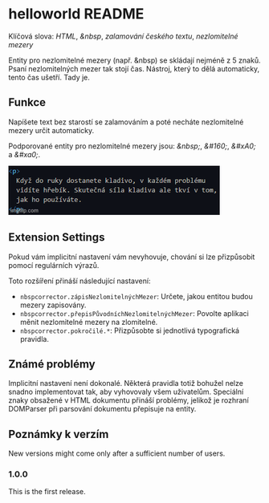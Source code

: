 # helloworld README

Klíčová slova: *HTML*, *\&nbsp*, *zalamování českého textu*, *nezlomitelné mezery*

Entity pro nezlomitelné mezery (např. \&nbsp) se skládají nejméně z 5 znaků. Psaní nezlomitelných mezer tak stojí čas. Nástroj, který to dělá automaticky, tento čas ušetří. Tady je.

## Funkce

Napíšete text bez starostí se zalamováním a poté necháte nezlomitelné mezery určit automaticky.

Podporované entity pro nezlomitelné mezery jsou: *\&nbsp;*, *\&#160;*, *\&#xA0;* a *\&#xa0;*.

![Nahrazení](nbsp_showcase.gif)

## Extension Settings

Pokud vám implicitní nastavení vám nevyhovuje, chování si lze přizpůsobit pomocí regulárních výrazů.

Toto rozšíření přináší následující nastavení:

* `nbspcorrector.zápisNezlomitelnýchMezer`: Určete, jakou entitou budou mezery zapisovány.
* `nbspcorrector.přepisPůvodníchNezlomitelnýchMezer`: Povolte aplikaci měnit nezlomitelné mezery na zlomitelné.
* `nbspcorrector.pokročilé.*`: Přizpůsobte si jednotlivá typografická pravidla.

## Známé problémy

Implicitní nastavení není dokonalé. Některá pravidla totiž bohužel nelze snadno implementovat tak, aby vyhovovaly všem uživatelům.
Speciální znaky obsažené v HTML dokumentu přináší problémy, jelikož je rozhraní DOMParser při parsování dokumentu přepisuje na entity.

## Poznámky k verzím

New versions might come only after a sufficient number of users.

### 1.0.0

This is the first release.